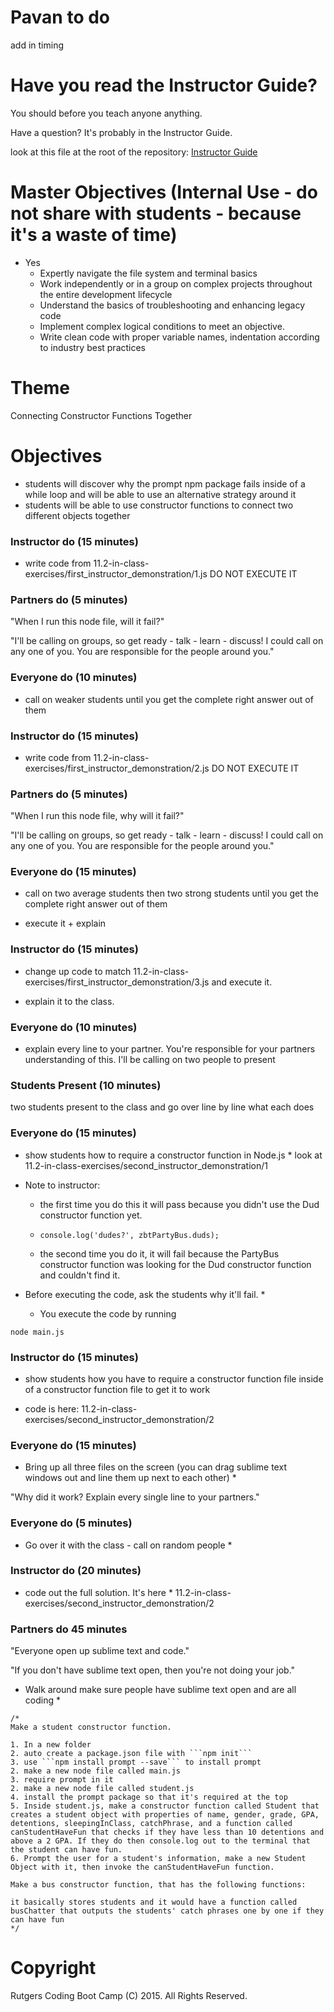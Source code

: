 # Pavan to do

add in timing

# Have you read the Instructor Guide?

You should before you teach anyone anything.

Have a question? It's probably in the Instructor Guide.

look at this file at the root of the repository: 
[Instructor Guide](https://github.com/RutgersCodingBootcamp/All-Lesson-Plans/blob/master/instructor_guide.md)

# Master Objectives (Internal Use - do not share with students - because it's a waste of time)

* Yes
	* Expertly navigate the file system and terminal basics
	* Work independently or in a group on complex projects throughout the entire development lifecycle
	* Understand the basics of troubleshooting and enhancing legacy code
	* Implement complex logical conditions to meet an objective.
	* Write clean code with proper variable names, indentation according to industry best practices


# Theme

Connecting Constructor Functions Together

# Objectives

* students will discover why the prompt npm package fails inside of a while loop and will be able to use an alternative strategy around it
* students will be able to use constructor functions to connect two different objects together

### Instructor do (15 minutes)

- write code from 11.2-in-class-exercises/first_instructor_demonstration/1.js DO NOT EXECUTE IT

### Partners do (5 minutes)

"When I run this node file, will it fail?"

"I'll be calling on groups, so get ready - talk - learn - discuss! I could call on any one of you. You are responsible for the people around you."


### Everyone do (10 minutes)

* call on weaker students until you get the complete right answer out of them

### Instructor do (15 minutes)

- write code from 11.2-in-class-exercises/first_instructor_demonstration/2.js DO NOT EXECUTE IT

### Partners do (5 minutes)

"When I run this node file, why will it fail?"

"I'll be calling on groups, so get ready - talk - learn - discuss! I could call on any one of you. You are responsible for the people around you."

### Everyone do (15 minutes)

* call on two average students then two strong students until you get the complete right answer out of them

* execute it + explain

### Instructor do (15 minutes)

* change up code to match 11.2-in-class-exercises/first_instructor_demonstration/3.js and execute it.

* explain it to the class.

### Everyone do (10 minutes)

- explain every line to your partner. You're responsible for your partners understanding of this. I'll be calling on two people to present

### Students Present (10 minutes)

two students present to the class and go over line by line what each does

### Everyone do (15 minutes)

* show students how to require a constructor function in Node.js *
look at 11.2-in-class-exercises/second_instructor_demonstration/1

* Note to instructor: 

	+ the first time you do this it will pass because you didn't use the Dud constructor function yet.

	+ ```console.log('dudes?', zbtPartyBus.duds);```

	+ the second time you do it, it will fail because the PartyBus constructor function was looking for the Dud constructor function and couldn't find it.

* Before executing the code, ask the students why it'll fail. * 
	+ You execute the code by running

```
node main.js
```

### Instructor do (15 minutes)

* show students how you have to require a constructor function file inside of a constructor function file to get it to work

* code is here:
11.2-in-class-exercises/second_instructor_demonstration/2

### Everyone do (15 minutes)

* Bring up all three files on the screen (you can drag sublime text windows out and line them up next to each other) *

"Why did it work? Explain every single line to your partners."


### Everyone do (5 minutes)

* Go over it with the class - call on random people * 

### Instructor do (20 minutes)

* code out the full solution. It's here * 
11.2-in-class-exercises/second_instructor_demonstration/2


### Partners do 45 minutes

"Everyone open up sublime text and code."

"If you don't have sublime text open, then you're not doing your job."

* Walk around make sure people have sublime text open and are all coding * 

```
/*
Make a student constructor function.

1. In a new folder
2. auto create a package.json file with ```npm init```
3. use ```npm install prompt --save``` to install prompt
2. make a new node file called main.js
3. require prompt in it
2. make a new node file called student.js
4. install the prompt package so that it's required at the top
5. Inside student.js, make a constructor function called Student that creates a student object with properties of name, gender, grade, GPA, detentions, sleepingInClass, catchPhrase, and a function called canStudentHaveFun that checks if they have less than 10 detentions and above a 2 GPA. If they do then console.log out to the terminal that the student can have fun.
6. Prompt the user for a student's information, make a new Student Object with it, then invoke the canStudentHaveFun function.

Make a bus constructor function, that has the following functions:

it basically stores students and it would have a function called busChatter that outputs the students' catch phrases one by one if they can have fun
*/
```

# Copyright
Rutgers Coding Boot Camp (C) 2015. All Rights Reserved.